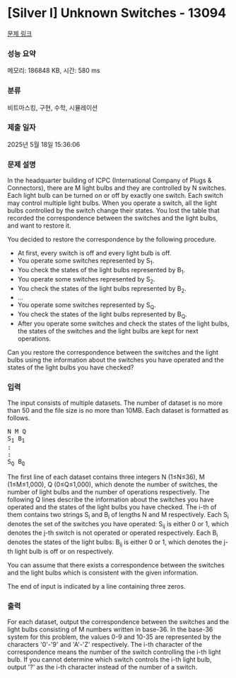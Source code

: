 # [Silver I] Unknown Switches - 13094 

[문제 링크](https://www.acmicpc.net/problem/13094) 

### 성능 요약

메모리: 186848 KB, 시간: 580 ms

### 분류

비트마스킹, 구현, 수학, 시뮬레이션

### 제출 일자

2025년 5월 18일 15:36:06

### 문제 설명

<p>In the headquarter building of ICPC (International Company of Plugs & Connectors), there are M light bulbs and they are controlled by N switches. Each light bulb can be turned on or off by exactly one switch. Each switch may control multiple light bulbs. When you operate a switch, all the light bulbs controlled by the switch change their states. You lost the table that recorded the correspondence between the switches and the light bulbs, and want to restore it.</p>

<p>You decided to restore the correspondence by the following procedure.</p>

<ul>
	<li>At first, every switch is off and every light bulb is off.</li>
	<li>You operate some switches represented by S<sub>1</sub>.</li>
	<li>You check the states of the light bulbs represented by B<sub>1</sub>.</li>
	<li>You operate some switches represented by S<sub>2</sub>.</li>
	<li>You check the states of the light bulbs represented by B<sub>2</sub>.</li>
	<li>...</li>
	<li>You operate some switches represented by S<sub>Q</sub>.</li>
	<li>You check the states of the light bulbs represented by B<sub>Q</sub>.</li>
	<li>After you operate some switches and check the states of the light bulbs, the states of the switches and the light bulbs are kept for next operations.</li>
</ul>

<p>Can you restore the correspondence between the switches and the light bulbs using the information about the switches you have operated and the states of the light bulbs you have checked?</p>

### 입력 

 <p>The input consists of multiple datasets. The number of dataset is no more than 50 and the file size is no more than 10MB. Each dataset is formatted as follows.</p>

<pre>N M Q
S<sub>1</sub> B<sub>1</sub>
:
:
S<sub>Q</sub> B<sub>Q</sub></pre>

<p>The first line of each dataset contains three integers N (1≤N≤36), M (1≤M≤1,000), Q (0≤Q≤1,000), which denote the number of switches, the number of light bulbs and the number of operations respectively. The following Q lines describe the information about the switches you have operated and the states of the light bulbs you have checked. The i-th of them contains two strings S<sub>i</sub> and B<sub>i</sub> of lengths N and M respectively. Each S<sub>i</sub> denotes the set of the switches you have operated: S<sub>ij</sub> is either 0 or 1, which denotes the j-th switch is not operated or operated respectively. Each B<sub>i</sub> denotes the states of the light bulbs: B<sub>ij</sub> is either 0 or 1, which denotes the j-th light bulb is off or on respectively.</p>

<p>You can assume that there exists a correspondence between the switches and the light bulbs which is consistent with the given information.</p>

<p>The end of input is indicated by a line containing three zeros.</p>

### 출력 

 <p>For each dataset, output the correspondence between the switches and the light bulbs consisting of M numbers written in base-36. In the base-36 system for this problem, the values 0-9 and 10-35 are represented by the characters '0'-'9' and 'A'-'Z' respectively. The i-th character of the correspondence means the number of the switch controlling the i-th light bulb. If you cannot determine which switch controls the i-th light bulb, output '?' as the i-th character instead of the number of a switch.</p>

